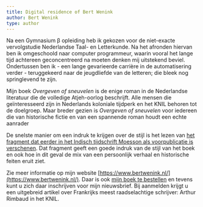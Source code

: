 ```yaml
---
title: Digital residence of Bert Wenink
author: Bert Wenink
type: author
---
```


Na een Gymnasium β opleiding heb ik gekozen voor de niet-exacte vervolgstudie Nederlandse Taal- en Letterkunde.
Na het afronden hiervan ben ik omgeschoold naar computer programmeur, waarin vooral het lange tijd achtereen geconcentreerd na moeten denken mij uitstekend beviel.
Ondertussen ben ik - een lange gevarieerde carrière in de automatisering verder - teruggekeerd naar de jeugdliefde van de letteren; die bleek nog springlevend te zijn.

Mijn boek *Overgeven of sneuvelen* is de enige roman in de Nederlandse literatuur die de volledige Atjeh-oorlog beschrijft.
Alle mensen die geïnteresseerd zijn in Nederlands koloniale tijdperk en het KNIL behoren tot de doelgroep.
Maar breder gezien is *Overgeven of sneuvelen* voor iedereen die van historische fictie en van een spannende roman houdt een echte aanrader

De snelste manier om een indruk te krijgen over de stijl is het lezen van [het fragment dat eerder in het Indisch tijdschrift Moesson als voorpublicatie is verschenen](https://www.bertwenink.nl/de-atjeh-oorlog/voorpublicatie).
Dat fragment geeft een goede indruk van de stijl van het boek en ook hoe in dit geval de mix van een persoonlijk verhaal en historische feiten eruit ziet. 

Zie meer informatie op mijn website [https://www.bertwenink.nl/](https://www.bertwenink.nl/).
Daar is ook [mijn boek te bestellen](https://www.bertwenink.nl/bestellen) en tevens kunt u zich daar inschrijven voor mijn nieuwsbrief.
Bij aanmelden krijgt u een uitgebreid artikel over Frankrijks meest raadselachtige schrijver: Arthur Rimbaud in het KNIL. 
